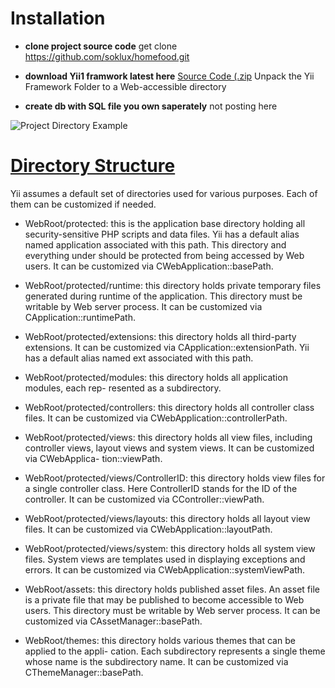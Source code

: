 # Installation

* **clone project source code**
get clone https://github.com/soklux/homefood.git

* **download Yii1 framwork latest here**
[Source Code (.zip](https://www.yiiframework.com/download#yii1) 
Unpack the Yii Framework Folder to a Web-accessible directory


* **create db with SQL file you own saperately**
not posting here

![Project Directory Example](https://drive.google.com/file/d/1byTzwQTim9ErVSap1AqTjIW16-5VEsYx/view)


# [Directory Structure](getting-started/directory-structure.md)

Yii assumes a default set of directories used for various purposes. Each of them can be customized if needed.

 * WebRoot/protected: this is the application base directory holding all security-sensitive PHP scripts and data files. Yii has a default alias named application associated with this path. This directory and everything under should be protected from being accessed by Web users. It can be customized via CWebApplication::basePath.

 * WebRoot/protected/runtime: this directory holds private temporary files generated during runtime of the application. This directory must be writable by Web server process. It can be customized via CApplication::runtimePath.

 * WebRoot/protected/extensions: this directory holds all third-party extensions. It can be customized via CApplication::extensionPath. Yii has a default alias named ext associated with this path.

 * WebRoot/protected/modules: this directory holds all application modules, each rep- resented as a subdirectory.

 * WebRoot/protected/controllers: this directory holds all controller class files. It can be customized via CWebApplication::controllerPath.

 * WebRoot/protected/views: this directory holds all view files, including controller views, layout views and system views. It can be customized via CWebApplica- tion::viewPath.

 * WebRoot/protected/views/ControllerID: this directory holds view files for a single controller class. Here ControllerID stands for the ID of the controller. It can be customized via CController::viewPath.
 
 *  WebRoot/protected/views/layouts: this directory holds all layout view files. It can be customized via CWebApplication::layoutPath.

 * WebRoot/protected/views/system: this directory holds all system view files. System views are templates used in displaying exceptions and errors. It can be customized via CWebApplication::systemViewPath.

 * WebRoot/assets: this directory holds published asset files. An asset file is a private file that may be published to become accessible to Web users. This directory must be writable by Web server process. It can be customized via CAssetManager::basePath.

 * WebRoot/themes: this directory holds various themes that can be applied to the appli- cation. Each subdirectory represents a single theme whose name is the subdirectory name. It can be customized via CThemeManager::basePath.
